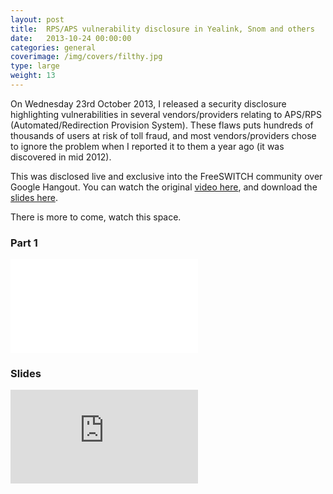 ```yaml
---
layout: post
title:  RPS/APS vulnerability disclosure in Yealink, Snom and others
date:   2013-10-24 00:00:00
categories: general
coverimage: /img/covers/filthy.jpg
type: large
weight: 13
---
```


On Wednesday 23rd October 2013, I released a security disclosure highlighting vulnerabilities in several vendors/providers relating to APS/RPS (Automated/Redirection Provision System). These flaws puts hundreds of thousands of users at risk of toll fraud, and most vendors/providers chose to ignore the problem when I reported it to them a year ago (it was discovered in mid 2012).

This was disclosed live and exclusive into the FreeSWITCH community over Google Hangout. You can watch the original <a href="http://www.youtube.com/watch?v=2yN_-g-0PAk">video here</a>, and download the <a href="https://www.dropbox.com/s/hp5fj7e7o1mdnyt/Auto%20provisioning%20sucks.pptx">slides here</a>.

There is more to come, watch this space.

### Part 1
<iframe src="//www.youtube.com/embed/2yN_-g-0PAk" frameborder="0" allowfullscreen></iframe>

### Slides
<iframe src="http://www.slideshare.net/slideshow/embed_code/27940031" frameborder="0" marginwidth="0" marginheight="0" scrolling="no"></iframe>